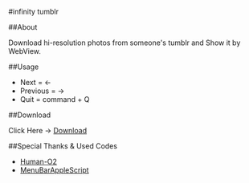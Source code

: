 #infinity tumblr

##About

Download hi-resolution photos from someone's tumblr and Show it by WebView.



##Usage

- Next = ←
- Previous = →
- Quit = command + Q

##Download

Click Here → [Download](https://github.com/veadar/infinity-tumblr/releases)


##Special Thanks & Used Codes

- <a href="https://www.iconfinder.com/icons/23539/shuffle_icon#size=128">Human-O2</a>
- <a href="http://memogakisouko.appspot.com/MenuBarAppleScript.html">MenuBarAppleScript</a>